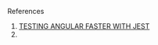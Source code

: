 





References
1. [TESTING ANGULAR FASTER WITH JEST](https://www.xfive.co/blog/testing-angular-faster-jest/)
2. 
